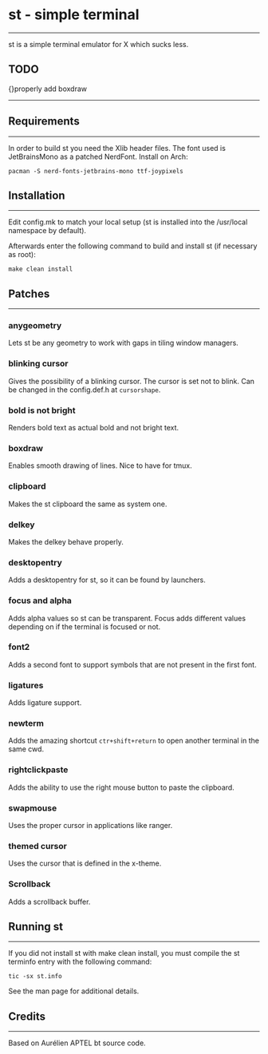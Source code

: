# st - simple terminal

---

st is a simple terminal emulator for X which sucks less.

## TODO
{}properly add boxdraw
___

## Requirements

---

In order to build st you need the Xlib header files.
The font used is JetBrainsMono as a patched NerdFont.
Install on Arch:

    pacman -S nerd-fonts-jetbrains-mono ttf-joypixels

## Installation

---

Edit config.mk to match your local setup (st is installed into
the /usr/local namespace by default).

Afterwards enter the following command to build and install st (if
necessary as root):

    make clean install

## Patches

---

### anygeometry

Lets st be any geometry to work with gaps in tiling window managers.

### blinking cursor

Gives the possibility of a blinking cursor.
The cursor is set not to blink.
Can be changed in the config.def.h at `cursorshape`.

### bold is not bright

Renders bold text as actual bold and not bright text.

### boxdraw

Enables smooth drawing of lines. Nice to have for tmux.

### clipboard

Makes the st clipboard the same as system one.

### delkey

Makes the delkey behave properly.

### desktopentry

Adds a desktopentry for st, so it can be found by launchers.

### focus and alpha

Adds alpha values so st can be transparent. Focus adds different values depending on if the terminal is focused or not.

### font2

Adds a second font to support symbols that are not present in the first font.

### ligatures

Adds ligature support.

### newterm

Adds the amazing shortcut `ctr+shift+return` to open another terminal in the same cwd.

### rightclickpaste

Adds the ability to use the right mouse button to paste the clipboard.

### swapmouse

Uses the proper cursor in applications like ranger.

### themed cursor

Uses the cursor that is defined in the x-theme.

### Scrollback

Adds a scrollback buffer.

## Running st

---

If you did not install st with make clean install, you must compile
the st terminfo entry with the following command:

    tic -sx st.info

See the man page for additional details.

## Credits

---

Based on Aurélien APTEL <aurelien dot aptel at gmail dot com> bt source code.

